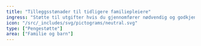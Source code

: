 ```yaml
---
title: "Tilleggsstønader til tidligere familiepleiere"
ingress: "Støtte til utgifter hvis du gjennomfører nødvendig og godkjent utdanning  for å komme i eller beholde arbeid."
icon: "/src/_includes/svg/pictograms/neutral.svg"
type: ["Pengestøtte"]
area: ["Familie og barn"]
---
```

